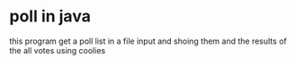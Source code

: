 # poll in java
this program get a poll list in a file input and shoing them and the results of the all votes using coolies
